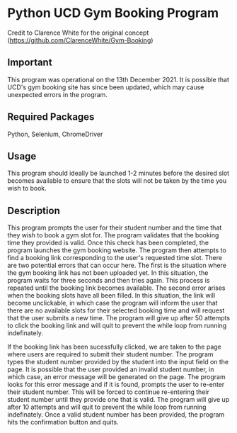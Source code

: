 # Python UCD Gym Booking Program

Credit to Clarence White for the original concept (https://github.com/ClarenceWhite/Gym-Booking)


## Important
This program was operational on the 13th December 2021. It is possible that UCD's gym booking site has since been updated, which may cause unexpected errors in the program.

## Required Packages
Python, Selenium, ChromeDriver

## Usage
This program should ideally be launched 1-2 minutes before the desired slot becomes available to ensure that the slots will not be taken by the time you wish to book.

## Description
This program prompts the user for their student number and the time that they wish to book a gym slot for. The program validates that the booking time they provided is valid. Once this check has been completed, the program launches the gym booking website. The program then attempts to find a booking link corresponding to the user's requested time slot. There are two potential errors that can occur here. The first is the situation where the gym booking link has not been uploaded yet. In this situation, the program waits for three seconds and then tries again. This process is repeated until the booking link becomes available. The second error arises when the booking slots have all been filled. In this situation, the link will become unclickable, in which case the program will inform the user that there are no available slots for their selected booking time and will request that the user submits a new time. The program will give up after 50 attempts to click the booking link and will quit to prevent the while loop from running indefinately.

If the booking link has been sucessfully clicked, we are taken to the page where users are required to submit their student number. The program types the student number provided by the student into the input field on the page. It is possible that the user provided an invalid student number, in which case, an error message will be generated on the page. The program looks for this error message and if it is found, prompts the user to re-enter their student number. This will be forced to continue re-entering their student number until they provide one that is valid. The program will give up after 10 attempts and will quit to prevent the while loop from running indefinately. Once a valid student number has been provided, the program hits the confirmation button and quits.